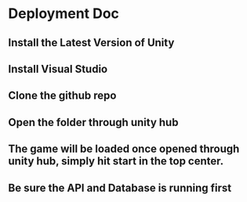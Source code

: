 # Deployment Doc
## Install the Latest Version of Unity
## Install Visual Studio
## Clone the github repo
## Open the folder through unity hub
## The game will be loaded once opened through unity hub, simply hit start in the top center.
## Be sure the API and Database is running first
